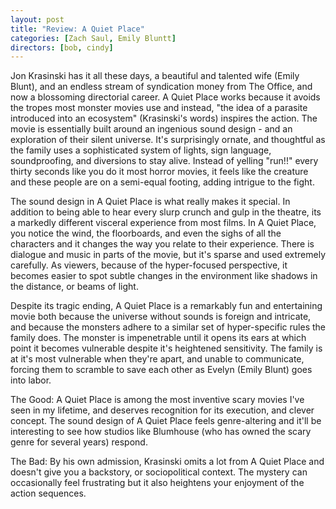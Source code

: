 ```yaml
---
layout: post
title: "Review: A Quiet Place"
categories: [Zach Saul, Emily Bluntt]
directors: [bob, cindy]
---
```


Jon Krasinski has it all these days, a beautiful and talented wife (Emily Blunt), and an endless stream of syndication money from The Office, and now a blossoming directorial career. A Quiet Place works because it avoids the tropes most monster movies use and instead, "the idea of a parasite introduced into an ecosystem" (Krasinski's words) inspires the action. The movie is essentially built around an ingenious sound design - and an exploration of their silent universe. It's surprisingly ornate, and thoughtful as the family uses a sophisticated system of lights, sign language, soundproofing, and diversions to stay alive. Instead of yelling "run!!" every thirty seconds like you do it most horror movies, it feels like the creature and these people are on a semi-equal footing, adding intrigue to the fight.

The sound design in A Quiet Place is what really makes it special. In addition to being able to hear every slurp crunch and gulp in the theatre, its a markedly different visceral experience from most films. In A Quiet Place, you notice the wind, the floorboards, and even the sighs of all the characters and it changes the way you relate to their experience. There is dialogue and music in parts of the movie, but it's sparse and used extremely carefully. As viewers, because of the hyper-focused perspective, it becomes easier to spot subtle changes in the environment like shadows in the distance, or beams of light.

Despite its tragic ending, A Quiet Place is a remarkably fun and entertaining movie both because the universe without sounds is foreign and intricate, and because the monsters adhere to a similar set of hyper-specific rules the family does. The monster is impenetrable until it opens its ears at which point it becomes vulnerable despite it's heightened sensitivity. The family is at it's most vulnerable when they're apart, and unable to communicate, forcing them to scramble to save each other as Evelyn (Emily Blunt) goes into labor.

The Good: A Quiet Place is among the most inventive scary movies I've seen in my lifetime, and deserves recognition for its execution, and clever concept. The sound design of A Quiet Place feels genre-altering and it'll be interesting to see how studios like Blumhouse (who has owned the scary genre for several years) respond.

The Bad: By his own admission, Krasinski omits a lot from A Quiet Place and doesn't give you a backstory, or sociopolitical context. The mystery can occasionally feel frustrating but it also heightens your enjoyment of the action sequences.
